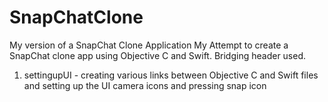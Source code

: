 # SnapChatClone
My version of a SnapChat Clone Application
My Attempt to create a SnapChat clone app using Objective C and Swift. Bridging header used.
1.  settingupUI - creating various links between Objective C and Swift files and setting up the UI camera icons and pressing snap icon


